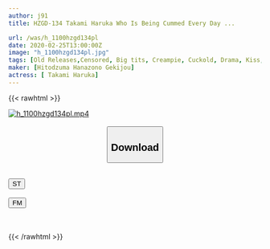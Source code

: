 ```yaml
---
author: j91
title: HZGD-134 Takami Haruka Who Is Being Cummed Every Day ...

url: /was/h_1100hzgd134pl
date: 2020-02-25T13:00:00Z
image: "h_1100hzgd134pl.jpg"
tags: [Old Releases,Censored, Big tits, Creampie, Cuckold, Drama, Kiss, Married Woman, Shaved]
maker: [Hitodzuma Hanazono Gekijou]
actress: [ Takami Haruka]
---
```



{{< rawhtml >}}

<div class="video" data-videoid="4xOWb9XjpAfKKYo">
    <a href="javascript:;">
        <img src="/was/h_1100hzgd134pl/h_1100hzgd134pl.jpg" width="WIDTH" height="HEIGHT" alt="h_1100hzgd134pl.mp4" loading="lazy">
    </a>
</div>

<script type="text/javascript" src="https://j91.asia/asset/on-demand-st.js"></script>

<br>
  <link rel="stylesheet" href="https://j91.asia/asset/bs5.css">
  
  <center>
  <button class="btn btn-primary" type="button" data-bs-toggle="collapse" data-bs-target=".multi-collapse" aria-expanded="false" aria-controls="multiCollapseExample1 multiCollapseExample2"><h2>Download</h2></button></center>
</p>
<div class="row">
  <div class="col">
    <div class="collapse multi-collapse" id="multiCollapseExample1">
      <div class="card card-body">
	      	      <br>
<div class="buttons">  
<a href="https://streamtape.to/v/4xOWb9XjpAfKKYo" target="_blank"><button class="btn-hover color-3"><i class="fa fa-download"></i> ST</button></a></div>
    </div>
  </div>
</div>
  <div class="col">
    <div class="collapse multi-collapse" id="multiCollapseExample2">
      <div class="card card-body">
	      <br>
<div class="buttons">
    <a href="https://filemoon.sx/d/xr5on5j34ww5" target="_blank"><button class="btn-hover color-8"><i class="fa fa-download"></i> FM</button></a></div>
<br><br>
      </div>
    </div>
  </div>
</div>

{{< /rawhtml >}}